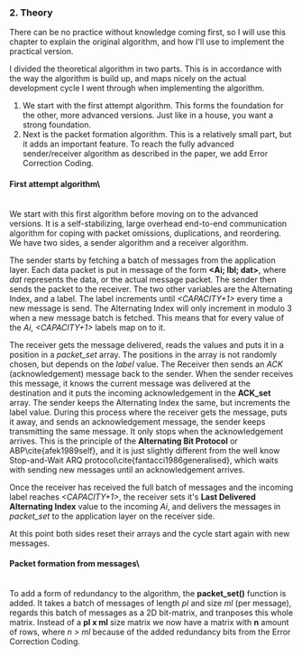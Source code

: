 ### 2. Theory

There can be no practice without knowledge coming first, so I will use this chapter to explain the original algorithm, and how I'll use to implement the practical version.

I divided the theoretical algorithm in two parts. This is in accordance with the way the algorithm is build up, and maps nicely on the actual development cycle I went through when implementing the algorithm.

  1. We start with the first attempt algorithm. This forms the foundation for the other, more advanced versions. Just like in a house, you want a strong foundation.
  2. Next is the packet formation algorithm. This is a relatively small part, but it adds an important feature. To reach the fully advanced sender/receiver algorithm as described in the paper, we add Error Correction Coding.

#### First attempt algorithm\
\
We start with this first algorithm before moving on to the advanced versions. It is a self-stabilizing, large overhead end-to-end communication algorithm for coping with packet omissions, duplications, and reordering. We have two sides, a sender algorithm and a receiver algorithm.

The sender starts by fetching a batch of messages from the application layer. Each data packet is put in message of the form **<Ai; lbl; dat>**, where *dat* represents the data, or the actual message packet. The sender then sends the packet to the receiver. The two other variables are the Alternating Index, and a label. The label increments until *<CAPACITY+1>* every time a new message is send. The Alternating Index will only increment in modulo 3 when a new message batch is fetched. This means that for every value of the *Ai*, *<CAPACITY+1>* labels map on to it.

The receiver gets the message delivered, reads the values and puts it in a position in a *packet_set* array. The positions in the array is not randomly chosen, but depends on the *label* value. The Receiver then sends an *ACK* (acknowledgement) message back to the sender. When the sender receives this message, it knows the current message was delivered at the destination and it puts the incoming acknowledgement in the **ACK_set** array. The sender keeps the Alternating Index the same, but increments the label value. During this process where the receiver gets the message, puts it away, and sends an acknowledgement message, the sender keeps transmitting the same message. It only stops when the acknowledgement arrives. This is the principle of the **Alternating Bit Protocol** or ABP\cite{afek1989self}, and it is just slightly different from the well know Stop-and-Wait ARQ protocol\cite{fantacci1986generalised}, which waits with sending new messages until an acknowledgement arrives.

Once the receiver has received the full batch of messages and the incoming label reaches *<CAPACITY+1>*, the receiver sets it's **Last Delivered Alternating Index** value to the incoming *Ai*, and delivers the messages in *packet_set* to the application layer on the receiver side.

At this point both sides reset their arrays and the cycle start again with new messages.

#### Packet formation from messages\
\
To add a form of redundancy to the algorithm, the **packet_set()** function is added. It takes a batch of messages of length *pl* and size *ml* (per message), regards this batch of messages as a 2D bit-matrix, and tranposes this whole matrix. Instead of a **pl x ml** size matrix we now have a matrix with **n** amount of rows, where *n > ml* because of the added redundancy bits from the Error Correction Coding.
